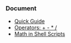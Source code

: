 ### Document
* [Quick Guide](http://www.panix.com/~elflord/unix/bash-tute.html)
* [Operators: + - * / ](http://www.tldp.org/LDP/abs/html/ops.html)
* [Math in Shell Scripts](http://faculty.salina.k-state.edu/tim/unix_sg/bash/math.html)
